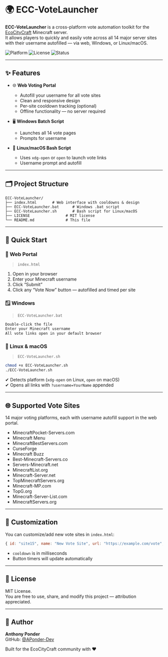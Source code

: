 # 🌍 ECC-VoteLauncher

**ECC-VoteLauncher** is a cross-platform vote automation toolkit for the [EcoCityCraft](https://ecocitycraft.com) Minecraft server.  
It allows players to quickly and easily vote across all 14 major server sites with their username autofilled — via web, Windows, or Linux/macOS.

![Platform](https://img.shields.io/badge/platform-Windows%20%7C%20macOS%20%7C%20Linux-blue)
![License](https://img.shields.io/github/license/APonder-Dev/ECC-VoteLauncher)
![Status](https://img.shields.io/badge/status-active-brightgreen)

---

## ✨ Features

- 🌐 **Web Voting Portal**  
  - Autofill your username for all vote sites
  - Clean and responsive design
  - Per-site cooldown tracking (optional)
  - Offline functionality — no server required
  
- 🖥️ **Windows Batch Script**  
  - Launches all 14 vote pages  
  - Prompts for username

- 🐧 **Linux/macOS Bash Script**  
  - Uses `xdg-open` or `open` to launch vote links  
  - Username prompt and autofill

---

## 🗂️ Project Structure

```plaintext
ECC-VoteLauncher/
├── index.html       # Web interface with cooldowns & design
├── ECC-VoteLauncher.bat      # Windows .bat script
├── ECC-VoteLauncher.sh       # Bash script for Linux/macOS
├── LICENSE                # MIT license
└── README.md              # This file
```

---

## 🚀 Quick Start

### 🔗 Web Portal

> `index.html`

1. Open in your browser
2. Enter your Minecraft username
3. Click “Submit”
4. Click any “Vote Now” button — autofilled and timed per site

### 🪟 Windows

> `ECC-VoteLauncher.bat`

```bat
Double-click the file
Enter your Minecraft username
All vote links open in your default browser
```

### 🐧 Linux & macOS

> `ECC-VoteLauncher.sh`

```bash
chmod +x ECC-VoteLauncher.sh
./ECC-VoteLauncher.sh
```

✔ Detects platform (`xdg-open` on Linux, `open` on macOS)  
✔ Opens all links with `?username=YourName` appended

---

## 🌐 Supported Vote Sites

14 major voting platforms, each with username autofill support in the web portal.

- MinecraftPocket-Servers.com
- Minecraft Menu
- MinecraftBestServers.com
- CurseForge
- Minecraft Buzz
- Best-Minecraft-Servers.co
- Servers-Minecraft.net
- MinecraftList.org
- Minecraft-Server.net
- TopMinecraftServers.org
- Minecraft-MP.com
- TopG.org
- Minecraft-Server-List.com
- MinecraftServers.org

---

## 🧠 Customization

You can customize/add new vote sites in `index.html`:

```js
{ id: "site15", name: "New Vote Site", url: "https://example.com/vote", cooldown: 86400000 }
```

- `cooldown` is in milliseconds
- Button timers will update automatically

---

## 📄 License

MIT License.  
You are free to use, share, and modify this project — attribution appreciated.

---

## 🙌 Author

**Anthony Ponder**  
GitHub: [@APonder-Dev](https://github.com/APonder-Dev)

Built for the EcoCityCraft community with ❤️